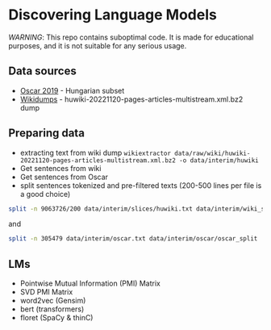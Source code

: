 # Discovering Language Models
_WARNING_: This repo contains suboptimal code.
It is made for educational purposes, and it
is not suitable for any serious usage.
## Data sources
+ [Oscar 2019](https://oscar-project.org/post/oscar-2019/) - Hungarian subset
+ [Wikidumps](https://dumps.wikimedia.org/huwiki/20221120/) - huwiki-20221120-pages-articles-multistream.xml.bz2 dump

## Preparing data
+ extracting text from wiki dump `wikiextractor data/raw/wiki/huwiki-20221120-pages-articles-multistream.xml.bz2 -o data/interim/huwiki`
+ Get sentences from wiki
+ Get sentences from Oscar
+ split sentences tokenized and pre-filtered texts
  (200-500 lines per file is a good choice)
```bash
split -n 9063726/200 data/interim/slices/huwiki.txt data/interim/wiki_slices/huwiki_sliced
```
and
```bash
split -n 305479 data/interim/oscar.txt data/interim/oscar/oscar_split
```
## LMs
+ Pointwise Mutual Information (PMI) Matrix
+ SVD PMI Matrix
+ word2vec (Gensim)
+ bert (transformers)
+ floret (SpaCy & thinC)